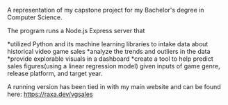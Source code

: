 A representation of my capstone project for my Bachelor's degree in Computer Science.


The program runs a Node.js Express server that

*utilized Python and its machine learning libraries to intake data about historical video game sales
*analyze the trends and outliers in the data
*provide explorable visuals in a dashboard
*create a tool to help predict sales figures(using a linear regression model) given inputs of game genre, release platform, and target year.  

A running version has been tied in with my main website and can be found here: https://raxa.dev/vgsales
